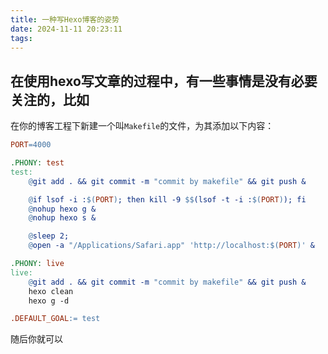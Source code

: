 ```yaml
---
title: 一种写Hexo博客的姿势
date: 2024-11-11 20:23:11
tags:
---
```


在使用hexo写文章的过程中，有一些事情是没有必要关注的，比如
- 

在你的博客工程下新建一个叫`Makefile`的文件，为其添加以下内容：

``` makefile
PORT=4000

.PHONY: test
test:
	@git add . && git commit -m "commit by makefile" && git push &

	@if lsof -i :$(PORT); then kill -9 $$(lsof -t -i :$(PORT)); fi
	@nohup hexo g &
	@nohup hexo s &

	@sleep 2;
	@open -a "/Applications/Safari.app" 'http://localhost:$(PORT)' &

.PHONY: live
live:
	@git add . && git commit -m "commit by makefile" && git push &
	hexo clean
	hexo g -d

.DEFAULT_GOAL:= test
```

随后你就可以